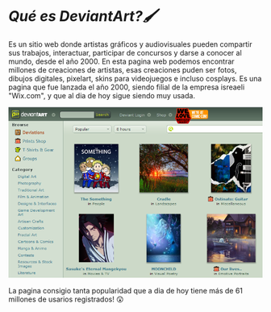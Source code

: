 # _**Qué es DeviantArt?🖌️**_

Es un sitio web donde artistas gráficos y audiovisuales pueden compartir sus trabajos, interactuar, participar de concursos y darse a conocer al mundo, desde el año 2000. En esta pagina web podemos encontrar millones de creaciones de artistas, esas creaciones puden ser fotos, dibujos digitales, pixelart, skins para videojuegos e incluso cosplays. Es una pagina que fue lanzada el año 2000, siendo filial de la empresa isreaeli "Wix.com", y que al dia de hoy sigue siendo muy usada.

![deviantart](deviantart.png)

La pagina consigio tanta popularidad que a dia de hoy tiene más de 61 millones de usarios registrados! 😲
